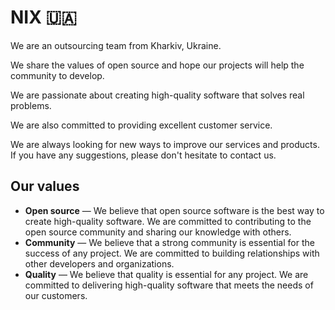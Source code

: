 # NIX 🇺🇦

We are an outsourcing team from Kharkiv, Ukraine. 

We share the values of open source and hope our projects will help the community to develop. 

We are passionate about creating high-quality software that solves real problems. 

We are also committed to providing excellent customer service.

We are always looking for new ways to improve our services and products. If you have any suggestions, please don't hesitate to contact us.

## Our values

* **Open source** — We believe that open source software is the best way to create high-quality software. We are committed to contributing to the open source community and sharing our knowledge with others.
* **Community** — We believe that a strong community is essential for the success of any project. We are committed to building relationships with other developers and organizations.
* **Quality** — We believe that quality is essential for any project. We are committed to delivering high-quality software that meets the needs of our customers.

